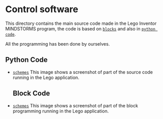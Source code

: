Control software
====

This directory contains the main source code made in the Lego Inventor MINDSTORMS program, the code is based on [`blocks`](https://github.com/csvprobotica/RoSGhost/blob/main/src/RoSGhost.lms) and also in [`python code`](https://github.com/csvprobotica/RoSGhost/blob/main/src/runRoSGhost.py).

All the programming has been done by ourselves.

## Python Code

* [`schemes`](https://github.com/csvprobotica/RoSGhost/tree/main/schemes) This image shows a screenshot of part of the source code running in the Lego application.

  ## Block Code

* [`schemes`](https://github.com/csvprobotica/RoSGhost/tree/main/schemes) This image shows a screenshot of part of the block programming running in the Lego application.

